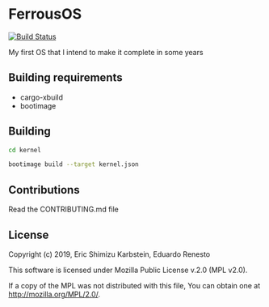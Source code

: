 # FerrousOS
[![Build Status](https://api.travis-ci.com/GrayJack/FerrousOS.svg?branch=master)](https://travis-ci.com/GrayJack/FerrousOS)

My first OS that I intend to make it complete in some years

## Building requirements
 - cargo-xbuild
 - bootimage

## Building
```sh
cd kernel

bootimage build --target kernel.json
```

## Contributions
Read the CONTRIBUTING.md file

## License
Copyright (c) 2019, Eric Shimizu Karbstein, Eduardo Renesto

This software is licensed under Mozilla Public License v.2.0 (MPL v2.0).

If a copy of the MPL was not distributed with this file, You can obtain one at http://mozilla.org/MPL/2.0/.
